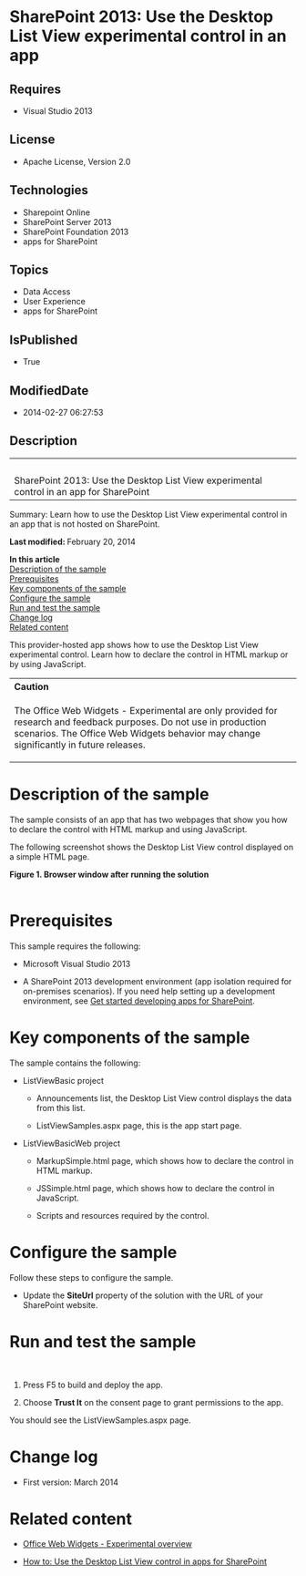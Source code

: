 # SharePoint 2013: Use the Desktop List View experimental control in an app
## Requires
* Visual Studio 2013
## License
* Apache License, Version 2.0
## Technologies
* Sharepoint Online
* SharePoint Server 2013
* SharePoint Foundation 2013
* apps for SharePoint
## Topics
* Data Access
* User Experience
* apps for SharePoint
## IsPublished
* True
## ModifiedDate
* 2014-02-27 06:27:53
## Description

<div id="header">
<table id="bottomTable" cellspacing="0" cellpadding="0">
<tbody>
<tr id="headerTableRow1">
<td align="left"><span id="runningHeaderText">&nbsp;</span></td>
</tr>
<tr id="headerTableRow2">
<td align="left"><span id="nsrTitle">SharePoint 2013: Use the Desktop List View experimental control in an app for SharePoint</span></td>
</tr>
</tbody>
</table>
</div>
<div id="mainSection">
<div id="mainBody">
<div>
<p><span>Summary:</span> Learn how to use the Desktop List View experimental control in an app that is not hosted on SharePoint.</p>
</div>
<div>
<p><strong>Last modified: </strong>February 20, 2014</p>
<p><strong>In this article</strong> <br>
<a href="#sectionSection0">Description of the sample</a> <br>
<a href="#sectionSection1">Prerequisites</a> <br>
<a href="#sectionSection2">Key components of the sample</a> <br>
<a href="#sectionSection3">Configure the sample</a> <br>
<a href="#sectionSection4">Run and test the sample</a> <br>
<a href="#sectionSection5">Change log</a> <br>
<a href="#sectionSection6">Related content</a></p>
<p>This provider-hosted app shows how to use the Desktop List View experimental control. Learn how to declare the control in HTML markup or by using JavaScript.</p>
<div>
<table cellspacing="0" cellpadding="0" width="100%">
<tbody>
<tr>
<th align="left"><strong>Caution</strong> </th>
</tr>
<tr>
<td>
<p>The Office Web Widgets - Experimental are only provided for research and feedback purposes. Do not use in production scenarios. The Office Web Widgets behavior may change significantly in future releases.</p>
</td>
</tr>
</tbody>
</table>
</div>
</div>
<h1>Description of the sample</h1>
<div id="sectionSection0">
<p>The sample consists of an app that has two webpages that show you how to declare the control with HTML markup and using JavaScript.</p>
<p>The following screenshot shows the Desktop List View control displayed on a simple HTML page.</p>
<strong>
<div class="caption">Figure 1. Browser window after running the solution</div>
</strong><br>
<strong></strong><img src="/site/view/file/109577/1/image.png" alt=""></div>
<h1>Prerequisites</h1>
<div id="sectionSection1">
<p>This sample requires the following:</p>
<ul>
<li>
<p>Microsoft Visual Studio 2013</p>
</li><li>
<p>A SharePoint 2013 development environment (app isolation required for on-premises scenarios). If you need help setting up a development environment, see
<a href="http://msdn.microsoft.com/library/jj163980.aspx" target="_blank">Get started developing apps for SharePoint</a>.</p>
</li></ul>
</div>
<h1>Key components of the sample</h1>
<div id="sectionSection2">
<p>The sample contains the following:</p>
<ul>
<li>
<p>ListViewBasic project</p>
<ul>
<li>
<p>Announcements list, the Desktop List View control displays the data from this list.</p>
</li><li>
<p>ListViewSamples.aspx page, this is the app start page.</p>
</li></ul>
</li><li>
<p>ListViewBasicWeb project</p>
<ul>
<li>
<p>MarkupSimple.html page, which shows how to declare the control in HTML markup.</p>
</li><li>
<p>JSSimple.html page, which shows how to declare the control in JavaScript.</p>
</li><li>
<p>Scripts and resources required by the control.</p>
</li></ul>
</li></ul>
</div>
<h1>Configure the sample</h1>
<div id="sectionSection3">
<p>Follow these steps to configure the sample.</p>
<ul>
<li>
<p>Update the <strong>SiteUrl</strong> property of the solution with the URL of your SharePoint website.</p>
</li></ul>
</div>
<h1>Run and test the sample</h1>
<div id="sectionSection4">
<p>&nbsp;</p>
<ol>
<li>
<p>Press F5 to build and deploy the app.</p>
</li><li>
<p>Choose <strong><span class="ui">Trust It</span></strong> on the consent page to grant permissions to the app.</p>
</li></ol>
<p>You should see the ListViewSamples.aspx page.</p>
</div>
<h1>Change log</h1>
<div id="sectionSection5">
<ul>
<li>
<p>First version: March 2014</p>
</li></ul>
</div>
<h1>Related content</h1>
<div id="sectionSection6">
<ul>
<li>
<p><a href="http://msdn.microsoft.com/library/6ce01956-6bda-45bf-9b4a-cffc0687a913" target="_blank">Office Web Widgets - Experimental overview</a></p>
</li><li>
<p><a href="http://msdn.microsoft.com/library/b1e26543-9d03-4759-80bf-e6ce729a1b19" target="_blank">How to: Use the Desktop List View control in apps for SharePoint</a></p>
</li></ul>
</div>
</div>
</div>
<p>&nbsp;</p>
